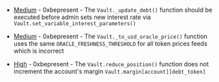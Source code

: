 
- [Medium](Medium-1789944694/README.md) - 0xbepresent - The `Vault._update_debt()` function should be executed before admin sets new interest rate via `Vault.set_variable_interest_parameters()`

- [Medium](Medium-1789946964/README.md) - 0xbepresent - The `Vault._to_usd_oracle_price()` function uses the same `ORACLE_FRESHNESS_THRESHOLD` for all token prices feeds which is incorrect

- [High](High-1789982999/README.md) - 0xbepresent - The `Vault.reduce_position()` function does not increment the account's margin `Vault.margin[account][debt_token]`
